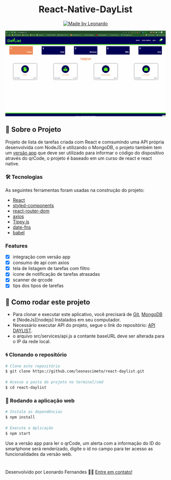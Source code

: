 <h1 align="center">
React-Native-DayList
</h1>

<p align="center">
  <a href="https://www.linkedin.com/in/leonascimentopro/">
      <img alt="Made by Leonardo" src="https://img.shields.io/badge/Made%20By-Leonardo%20Fernandes-blue">
  </a>
</p>

<img align="center" src=".github/daylistWeb.gif">

## 🚀 Sobre o Projeto

Projeto de lista de tarefas criada com React e comsumindo uma API própria desenvolvida com NodeJS e utilizando o MongoDB, o projeto também tem um [versão app](https://github.com/leonascimeto/react-native-daylist) que deve ser utilizado para informar o código do dispositivo através do qrCode, o projeto é baseado em um curso de react e react native.

### 🛠 Tecnologias

As seguintes ferramentas foram usadas na construção do projeto:

- [React](https://pt-br.reactjs.org/)
- [styled-components](https://styled-components.com/)
- [react-router-dom](https://v5.reactrouter.com/web/guides/quick-start)
- [axios](https://www.npmjs.com/package/axios)
- [Tippy.js](https://atomiks.github.io/tippyjs/)
- [date-fns](https://date-fns.org/)
- [babel](https://babeljs.io/)

### Features

- [x] integração com versão app
- [x] consumo de api com axios
- [x] tela de listagem de tarefas com filtro
- [x] icone de notificação de tarefas atrasadas
- [x] scanner de qrcode
- [x] tips dos tipos de tarefas

## 🚀 Como rodar este projeto

- Para clonar e executar este aplicativo, você precisará de [Git](https://git-scm.com), [MongoDB](https://www.mongodb.com/) e [NodeJs][nodejs] Instalados em seu computador.
- Necessário executar API do projeto, segue o link do repositório: [API DAYLIST](https://github.com/leonascimeto/node-daylist).
- o arquivo src/services/api.js a contante baseURL deve ser alterada para o IP da rede local.


### 🌀 Clonando o repositório

```bash
# Clone este repositório
$ git clone https://github.com/leonascimeto/react-daylist.git

# Acesse a pasta do projeto no terminal/cmd
$ cd react-daylist
```

### 🧭 Rodando a aplicação web

```bash
# Instale as dependências
$ npm install

# Execute a Aplicação
$ npm start

```

Use a versão app para ler o qrCode, um alerta com a informação do ID do smartphone será renderizado, digite o id no campo para ter acesso as funcionalidades da versão web.

#

Desenvolvido por Leonardo Fernandes 👨‍💻 [Entre em contato!](https://www.linkedin.com/in/leonascimentopro/)
